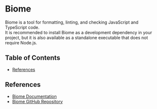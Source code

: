 # Biome

Biome is a tool for formatting, linting, and checking JavaScript and TypeScript code.  
It is recommended to install Biome as a development dependency in your project, but it is also available as a standalone executable that does not require Node.js.

## Table of Contents <!-- omit in toc -->

- [References](#references)

## References

- [Biome Documentation](https://biomejs.dev/)
- [Biome GitHub Repository](https://github.com/biomejs/biome)
